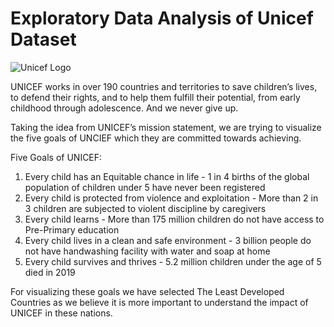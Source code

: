 # Exploratory Data Analysis of Unicef Dataset

![Unicef Logo](https://1000logos.net/wp-content/uploads/2021/03/UNICEF-logo-768x432.png)

UNICEF works in over 190 countries and territories to save children’s lives, to defend their rights, and to help them fulfill their potential, from early childhood through adolescence. And we never give up.

Taking the idea from UNICEF’s mission statement, we are trying to visualize the five goals of UNCIEF which they are committed towards achieving.

Five Goals of UNICEF:
1. Every child has an Equitable chance in life - 1 in 4 births of the global population of children under 5 have never been registered
2. Every child is protected from violence and exploitation - More than 2 in 3 children are subjected to violent discipline by caregivers
3. Every child learns - More than 175 million children do not have access to Pre-Primary education
4. Every child lives in a clean and safe environment - 3 billion people do not have handwashing facility with water and soap at home
5. Every child survives and thrives - 5.2 million children under the age of 5 died in 2019

For visualizing these goals we have selected The Least Developed Countries as we believe it is more important to understand the impact of UNICEF in these nations.
